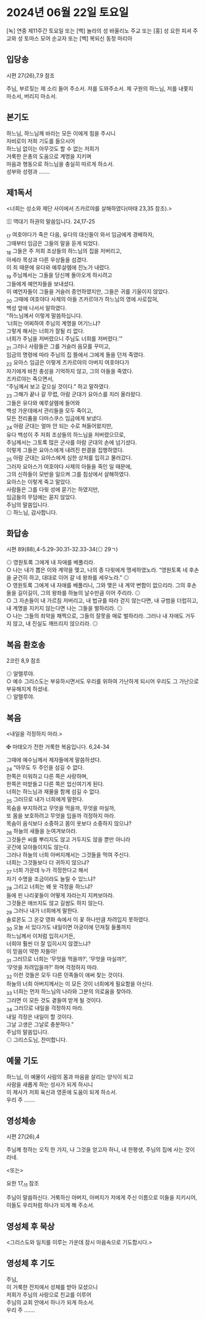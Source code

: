 # 2024년 06월 22일 토요일

[녹] 연중 제11주간 토요일 또는 [백] 놀라의 성 바울리노 주교 또는 [홍] 성 요한 피셔 주교와 성 토마스 모어 순교자 또는 [백] 복되신 동정 마리아  


## 입당송

시편 27(26),7.9 참조

주님, 부르짖는 제 소리 들어 주소서. 저를 도와주소서. 제 구원의 하느님, 저를 내쫓지 마소서, 버리지 마소서.  
  
## 본기도

하느님, 하느님께 바라는 모든 이에게 힘을 주시니  
자비로이 저희 기도를 들으시어  
하느님 없이는 아무것도 할 수 없는 저희가  
거룩한 은총의 도움으로 계명을 지키며  
마음과 행동으로 하느님을 충실히 따르게 하소서.  
성부와 성령과 …….  
  
## 제1독서

<너희는 성소와 제단 사이에서 즈카르야를 살해하였다(마태 23,35 참조).>

▥ 역대기 하권의 말씀입니다. 24,17-25

<sub>17</sub> 여호야다가 죽은 다음, 유다의 대신들이 와서 임금에게 경배하자,  
그때부터 임금은 그들의 말을 듣게 되었다.  
<sub>18</sub> 그들은 주 저희 조상들의 하느님의 집을 저버리고,  
아세라 목상과 다른 우상들을 섬겼다.  
이 죄 때문에 유다와 예루살렘에 진노가 내렸다.  
<sub>19</sub> 주님께서는 그들을 당신께 돌아오게 하시려고  
그들에게 예언자들을 보내셨다.  
이 예언자들이 그들을 거슬러 증언하였지만, 그들은 귀를 기울이지 않았다.  
<sub>20</sub> 그때에 여호야다 사제의 아들 즈카르야가 하느님의 영에 사로잡혀,  
백성 앞에 나서서 말하였다.  
“하느님께서 이렇게 말씀하십니다.  
‘너희는 어찌하여 주님의 계명을 어기느냐?  
그렇게 해서는 너희가 잘될 리 없다.  
너희가 주님을 저버렸으니 주님도 너희를 저버렸다.’”  
<sub>21</sub> 그러나 사람들은 그를 거슬러 음모를 꾸미고,  
임금의 명령에 따라 주님의 집 뜰에서 그에게 돌을 던져 죽였다.  
<sub>22</sub> 요아스 임금은 이렇게 즈카르야의 아버지 여호야다가  
자기에게 바친 충성을 기억하지 않고, 그의 아들을 죽였다.  
즈카르야는 죽으면서,  
“주님께서 보고 갚으실 것이다.” 하고 말하였다.  
<sub>23</sub> 그해가 끝나 갈 무렵, 아람 군대가 요아스를 치러 올라왔다.  
그들은 유다와 예루살렘에 들어와  
백성 가운데에서 관리들을 모두 죽이고,  
모든 전리품을 다마스쿠스 임금에게 보냈다.  
<sub>24</sub> 아람 군대는 얼마 안 되는 수로 쳐들어왔지만,  
유다 백성이 주 저희 조상들의 하느님을 저버렸으므로,  
주님께서는 그토록 많은 군사를 아람 군대의 손에 넘기셨다.  
이렇게 그들은 요아스에게 내려진 판결을 집행하였다.  
<sub>25</sub> 아람 군대는 요아스에게 심한 상처를 입히고 물러갔다.  
그러자 요아스가 여호야다 사제의 아들을 죽인 일 때문에,  
그의 신하들이 모반을 일으켜 그를 침상에서 살해하였다.  
요아스는 이렇게 죽고 말았다.  
사람들은 그를 다윗 성에 묻기는 하였지만,  
임금들의 무덤에는 묻지 않았다.  
주님의 말씀입니다.  
◎ 하느님, 감사합니다.  
  
## 화답송

시편 89(88),4-5.29-30.31-32.33-34(◎ 29ㄱ)

◎ 영원토록 그에게 내 자애를 베풀리라.  
○ 나는 내가 뽑은 이와 계약을 맺고, 나의 종 다윗에게 맹세하였노라. “영원토록 네 후손을 굳건히 하고, 대대로 이어 갈 네 왕좌를 세우노라.” ◎  
○ 영원토록 그에게 내 자애를 베풀리니, 그와 맺은 내 계약 변함이 없으리라. 그의 후손들을 길이길이, 그의 왕좌를 하늘의 날수만큼 이어 주리라. ◎  
○ 그 자손들이 내 가르침 저버리고, 내 법규를 따라 걷지 않는다면, 내 규범을 더럽히고, 내 계명을 지키지 않는다면 나는 그들을 벌하리라. ◎  
○ 나는 그들의 죄악을 채찍으로, 그들의 잘못을 매로 벌하리라. 그러나 내 자애도 거두지 않고, 내 진실도 깨뜨리지 않으리라. ◎  
  
## 복음 환호송

2코린 8,9 참조

◎ 알렐루야.  
○ 예수 그리스도는 부유하시면서도 우리를 위하여 가난하게 되시어 우리도 그 가난으로 부유해지게 하셨네.  
◎ 알렐루야.  
  
## 복음

<내일을 걱정하지 마라.>

✠ 마태오가 전한 거룩한 복음입니다. 6,24-34

그때에 예수님께서 제자들에게 말씀하셨다.  
<sub>24</sub> “아무도 두 주인을 섬길 수 없다.  
한쪽은 미워하고 다른 쪽은 사랑하며,  
한쪽은 떠받들고 다른 쪽은 업신여기게 된다.  
너희는 하느님과 재물을 함께 섬길 수 없다.  
<sub>25</sub> 그러므로 내가 너희에게 말한다.  
목숨을 부지하려고 무엇을 먹을까, 무엇을 마실까,  
또 몸을 보호하려고 무엇을 입을까 걱정하지 마라.  
목숨이 음식보다 소중하고 몸이 옷보다 소중하지 않으냐?  
<sub>26</sub> 하늘의 새들을 눈여겨보아라.  
그것들은 씨를 뿌리지도 않고 거두지도 않을 뿐만 아니라  
곳간에 모아들이지도 않는다.  
그러나 하늘의 너희 아버지께서는 그것들을 먹여 주신다.  
너희는 그것들보다 더 귀하지 않으냐?  
<sub>27</sub> 너희 가운데 누가 걱정한다고 해서  
자기 수명을 조금이라도 늘릴 수 있느냐?  
<sub>28</sub> 그리고 너희는 왜 옷 걱정을 하느냐?  
들에 핀 나리꽃들이 어떻게 자라는지 지켜보아라.  
그것들은 애쓰지도 않고 길쌈도 하지 않는다.  
<sub>29</sub> 그러나 내가 너희에게 말한다.  
솔로몬도 그 온갖 영화 속에서 이 꽃 하나만큼 차려입지 못하였다.  
<sub>30</sub> 오늘 서 있다가도 내일이면 아궁이에 던져질 들풀까지  
하느님께서 이처럼 입히시거든,  
너희야 훨씬 더 잘 입히시지 않겠느냐?  
이 믿음이 약한 자들아!  
<sub>31</sub> 그러므로 너희는 ‘무엇을 먹을까?’, ‘무엇을 마실까?’,  
‘무엇을 차려입을까?’ 하며 걱정하지 마라.  
<sub>32</sub> 이런 것들은 모두 다른 민족들이 애써 찾는 것이다.  
하늘의 너희 아버지께서는 이 모든 것이 너희에게 필요함을 아신다.  
<sub>33</sub> 너희는 먼저 하느님의 나라와 그분의 의로움을 찾아라.  
그러면 이 모든 것도 곁들여 받게 될 것이다.  
<sub>34</sub> 그러므로 내일을 걱정하지 마라.  
내일 걱정은 내일이 할 것이다.  
그날 고생은 그날로 충분하다.”  
주님의 말씀입니다.  
◎ 그리스도님, 찬미합니다.  
  
## 예물 기도

하느님, 이 예물이 사람의 몸과 마음을 살리는 양식이 되고  
사람을 새롭게 하는 성사가 되게 하시니  
이 제사가 저희 육신과 영혼에 도움이 되게 하소서.  
우리 주 …….  
  
## 영성체송

시편 27(26),4

주님께 청하는 오직 한 가지, 나 그것을 얻고자 하니, 내 한평생, 주님의 집에 사는 것이라네.  
  
<또는>  
  
요한 17,<sub>11</sub> 참조  
  
주님이 말씀하신다. 거룩하신 아버지, 아버지가 저에게 주신 이름으로 이들을 지키시어, 이들도 우리처럼 하나가 되게 해 주소서.  
## 영성체 후 묵상

<그리스도와 일치를 이루는 가운데 잠시 마음속으로 기도합시다.>  
## 영성체 후 기도

주님,  
이 거룩한 잔치에서 성체를 받아 모셨으니  
저희가 주님의 사랑으로 친교를 이루어  
주님의 교회 안에서 하나가 되게 하소서.  
우리 주 …….